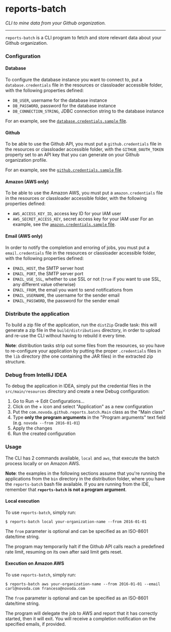 reports-batch
=============

_CLI to mine data from your Github organization._

-------------

`reports-batch` is a CLI program to fetch and store relevant data about your Github organization.

### Configuration

#### Database

To configure the database instance you want to connect to, put a `database.credentials` file in the resources or classloader accessible folder, with
the following properties defined:

* `DB_USER`, username for the database instance
* `DB_PASSWORD`, password for the database instance
* `DB_CONNECTION_STRING`, JDBC connection string to the database instance

For an example, see the [`database.credentials.sample` file](src/main/resources/database.credentials.sample).

#### Github

To be able to use the Github API, you must put a `github.credentials` file in the resources or classloader accessible folder, with the
`GITHUB_OAUTH_TOKEN` property set to an API key that you can generate on your Github organization profile.

For an example, see the [`github.credentials.sample` file](src/main/resources/github.credentials.sample).

#### Amazon (AWS only)

To be able to use the Amazon AWS, you must put a `amazon.credentials` file in the resources or classloader accessible folder, with the following
properties defined:

* `AWS_ACCESS_KEY_ID`, access key ID for your IAM user
* `AWS_SECRET_ACCESS_KEY`, secret access key for your IAM user
For an example, see the [`amazon.credentials.sample` file](src/main/resources/amazon.credentials.sample).

#### Email (AWS only)

In order to notify the completion and erroring of jobs, you must put a `email.credentials` file in the resources or classloader accessible folder,
with the following properties defined:

* `EMAIL_HOST`, the SMTP server host
* `EMAIL_PORT`, the SMTP server port
* `EMAIL_USE_SSL`, whether to use SSL or not (`true` if you want to use SSL, any different value otherwise)
* `EMAIL_FROM`, the email you want to send notifications from
* `EMAIL_USERNAME`, the username for the sender email
* `EMAIL_PASSWORD`, the password for the sender email

### Distribute the application

To build a zip file of the application, run the `distZip` Gradle task: this will generate a zip file in the `build/distributions` directory, in order
to upload and re-use the CLI without having to rebuild it every time.

**Note**: distribution tasks strip out some files from the resources, so you have to re-configure your application by putting the proper
`.credentials` files in the `lib` directory (the one containing the JAR files) in the extracted zip structure.

### Debug from IntelliJ IDEA

To debug the application in IDEA, simply put the credential files in the `src/main/resources` directory and create a new Debug configuration:

1. Go to Run -> Edit Configurations...
2. Click on the + icon and select "Application" as a new configuration
3. Put the `com.novoda.github.reports.batch.Main` class as the "Main class"
4. Type **only the program arguments** in the "Program arguments" text field (e.g. `novoda --from 2016-01-01`)
5. Apply the changes
6. Run the created configuration

### Usage

The CLI has 2 commands available, `local` and `aws`, that execute the batch process locally or on Amazon AWS.

**Note**: the examples in the following sections assume that you're running the applications from the `bin` directory in the distribution folder,
where you have the `reports-batch` bash file available. If you are running from the IDE, remember that **`reports-batch` is not a program argument**.

#### Local execution

To use `reports-batch`, simply run:

```shell
$ reports-batch local your-organization-name --from 2016-01-01
```

The `from` parameter is optional and can be specified as an ISO-8601 date/time string.

The program may temporarily halt if the Github API calls reach a predefined rate limit, resuming on its own after said limit gets reset.

#### Execution on Amazon AWS

To use `reports-batch`, simply run:

```shell
$ reports-batch aws your-organization-name --from 2016-01-01 --email carl@novoda.com franceso@novoda.com
```

The `from` parameter is optional and can be specified as an ISO-8601 date/time string.

The program will delegate the job to AWS and report that it has correctly started, then it will exit. You will receive a completion notification on
the specified emails, if provided.
